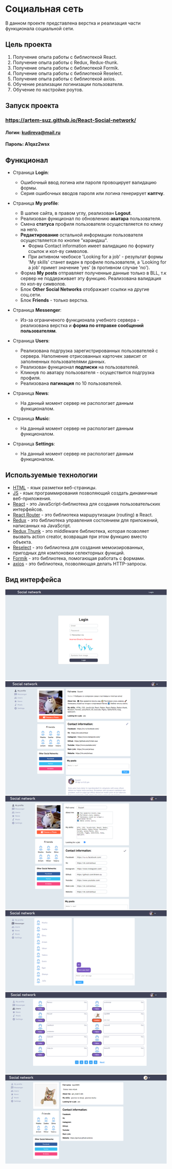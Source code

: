 # Социальная сеть

В данном проекте представлена верстка и реализация части функционала социальной сети.

## Цель проекта

1. Получение опыта работы с библиотекой React.
2. Получение опыта работы с Redux, Redux-thunk.
3. Получение опыта работы с библиотекой Formik.
4. Получение опыта работы с библиотекой Reselect.
5. Получение опыта работы с библиотекой axios.
6. Обучение реализации логинизации пользователя.
7. Обучение по настройке роутов.

## Запуск проекта

### https://artem-suz.github.io/React-Social-network/

#### Логин: kudireva@mail.ru

#### Пароль: A1qaz2wsx

## Функционал

- Страница **Login**:

  - Ошибочный ввод логина или пароля провоцирует валидацию формы.
  - Серия ошибочных вводов пароля или логина генерирует **каптчу**.

- Страница **My profile**:

  - В шапке сайта, в правом углу, реализован **Logout**.
  - Реализован функционал по обновлению **аватара** пользователя.
  - Смена **статуса** профиля пользователя осуществляется по клику на него.
  - **Редактирование** остальной информации пользователя осуществляется по кнопке "карандаш".
    - Форма Contact information имеет валидацию по формату ссылок и кол-ву символов.
    - При активном чекбоксе 'Looking for a job' - результат формы 'My skills' станет виден в профиле пользователя, а 'Looking for a job' примет значение 'yes' (в противном случае 'no').
  - Форма **My posts** отправляет полученные данные только в BLL, т.к сервер не поддерживает эту функцию. Реализована валидация по кол-ву символов.
  - Блок **Other Social Networks** отображает ссылки на другие соц.сети.
  - Блок **Friends** - только верстка.

- Страница **Messenger**:
  - Из-за ограниченого функционала учебного сервера - реализована верстка и **форма по отправке сообщений пользователям**.
- Страница **Users**:
  - Реализована подгрузка зарегистрированных пользователей с сервера. Наполнение отрисованных карточек зависит от заполненных пользователями данных.
  - Реализован функционал **подписки** на пользователей.
  - Кликнув по аватару пользователя - осуществится подгрузка профиля.
  - Реализована **пагинация** по 10 пользователей.
- Страница **News**:
  - На данный момент сервер не распологает данным функционалом.
- Страница **Music**:
  - На данный момент сервер не распологает данным функционалом.
- Страница **Settings**:
  - На данный момент сервер не распологает данным функционалом.

## Используемые технологии

- [HTML](https://developer.mozilla.org/ru/docs/Learn/Getting_started_with_the_web/HTML_basics) - язык разметки веб-страницы.
- [JS](https://developer.mozilla.org/ru/docs/Learn/JavaScript/First_steps/What_is_JavaScript) - язык программирования позволяющий создать динамичные веб-приложения.
- [React](https://ru.reactjs.org/docs/getting-started.html) - это JavaScript-библиотека для создания пользовательских интерфейсов.
- [React Router](https://v5.reactrouter.com/web/guides/quick-start) - это библиотека маршрутизации (routing) в React.
- [Redux](https://redux.js.org/) - это библиотека управления состоянием для приложений, написанных на JavaScript.
- [Redux Thunk](https://github.com/reduxjs/redux-thunk) - это middleware библиотека, которая позволяет вызвать action creator, возвращая при этом функцию вместо объекта.
- [Reselect](https://github.com/reduxjs/reselect) - это библиотека для создания мемоизированных, пригодных для компоновки селекторных функций.
- [Formik](https://formik.org/docs/overview) - это библиотека, помогающая работать с формами.
- [axios](https://github.com/axios/axios) - это библиотека, позволяющая делать HTTP-запросы.

## Вид интерфейса

![Login](screenshots/Login.PNG)
![Profile](screenshots/Profile.PNG)
![Profile2](screenshots/Profile2.PNG)
![Dialogs](screenshots/Dialogs.PNG)
![Users](screenshots/Users.PNG)
![User](screenshots/User.PNG)
